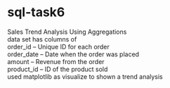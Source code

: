# sql-task6
Sales Trend Analysis Using Aggregations<br>
 data set has columns of <br>
 order_id – Unique ID for each order<br>
order_date – Date when the order was placed<br>
amount – Revenue from the order<br>
product_id – ID of the product sold<br>
used matplotlib as visualize to shown a trend analysis
